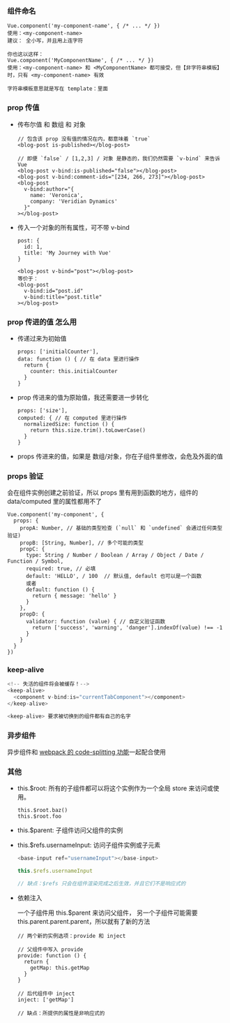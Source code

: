 ### 组件命名

```JS
Vue.component('my-component-name', { /* ... */ })
使用：<my-component-name>
建议： 全小写，并且用上连字符

你也这以这样：
Vue.component('MyComponentName', { /* ... */ })
使用：<my-component-name> 和 <MyComponentName> 都可接受，但【非字符串模板】时，只有 <my-component-name> 有效

字符串模板意思就是写在 template：里面
```

### 

### prop 传值

- 传布尔值 和 数组 和 对象

  ```JS
  // 包含该 prop 没有值的情况在内，都意味着 `true`
  <blog-post is-published></blog-post>
  
  // 即便 `false` / [1,2,3] / 对象 是静态的，我们仍然需要 `v-bind` 来告诉 Vue
  <blog-post v-bind:is-published="false"></blog-post>
  <blog-post v-bind:comment-ids="[234, 266, 273]"></blog-post>
  <blog-post
    v-bind:author="{
      name: 'Veronica',
      company: 'Veridian Dynamics'
    }"
  ></blog-post>
  ```

- 传入一个对象的所有属性，可不带 v-bind

  ```JS
  post: {
    id: 1,
    title: 'My Journey with Vue'
  }
  
  <blog-post v-bind="post"></blog-post> 
  等价于：
  <blog-post
    v-bind:id="post.id"
    v-bind:title="post.title"
  ></blog-post>
  ```

  

### prop 传进的值 怎么用

- 传递过来为初始值

  ```JS
  props: ['initialCounter'],
  data: function () { // 在 data 里进行操作
    return {
      counter: this.initialCounter
    }
  }
  ```

- prop 传进来的值为原始值，我还需要进一步转化

  ```JS
  props: ['size'],
  computed: { // 在 computed 里进行操作
    normalizedSize: function () {
      return this.size.trim().toLowerCase()
    }
  }
  ```

- props 传进来的值，如果是 数组/对象，你在子组件里修改，会危及外面的值

### props 验证

会在组件实例创建之前验证，所以 props 里有用到函数的地方，组件的 data/computed 里的属性都用不了

```JS
Vue.component('my-component', {
  props: {
    propA: Number, // 基础的类型检查 (`null` 和 `undefined` 会通过任何类型验证)
    propB: [String, Number], // 多个可能的类型
    propC: {
      type: String / Number / Boolean / Array / Object / Date / Function / Symbol,
      required: true, // 必填
      default: 'HELLO', / 100  // 默认值, default 也可以是一个函数
      或者
      default: function () {
        return { message: 'hello' }
      }
    },
    propD: {
      validator: function (value) { // 自定义验证函数
        return ['success', 'warning', 'danger'].indexOf(value) !== -1
      }
    }
  }
})
```

### keep-alive

```js
<!-- 失活的组件将会被缓存！-->
<keep-alive>
  <component v-bind:is="currentTabComponent"></component>
</keep-alive>

<keep-alive> 要求被切换到的组件都有自己的名字
```

### 异步组件

异步组件和 [webpack 的 code-splitting 功能](https://webpack.js.org/guides/code-splitting/)一起配合使用

### 其他

- this.$root: 所有的子组件都可以将这个实例作为一个全局 store 来访问或使用。

  ```JS
  this.$root.baz()
  this.$root.foo
  ```

- this.$parent: 子组件访问父组件的实例

- this.$refs.usernameInput: 访问子组件实例或子元素

  ```js
  <base-input ref="usernameInput"></base-input>
  
  this.$refs.usernameInput
  
  // 缺点：$refs 只会在组件渲染完成之后生效，并且它们不是响应式的
  ```

- 依赖注入

  一个子组件用 this.$parent 来访问父组件， 另一个子组件可能需要  this.parent.parent.parent，所以就有了新的方法

  ```JS
  // 两个新的实例选项：provide 和 inject
  
  // 父组件中写入 provide
  provide: function () {
    return {
      getMap: this.getMap
    }
  }
  
  // 后代组件中 inject
  inject: ['getMap']
  
  // 缺点：所提供的属性是非响应式的
  ```

  